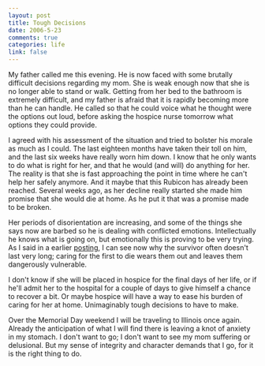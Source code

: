 ```yaml
--- 
layout: post
title: Tough Decisions
date: 2006-5-23
comments: true
categories: life
link: false
---
```

My father called me this evening. He is now faced with some brutally difficult decisions regarding my mom. She is weak enough now that she is no longer able to stand or walk. Getting from her bed to the bathroom is extremely difficult, and my father is afraid that it is rapidly becoming more than he can handle. He called so that he could voice what he thought were the options out loud, before asking the hospice nurse tomorrow what options they could provide.

I agreed with his assessment of the situation and tried to bolster his morale as much as I could. The last eighteen months have taken their toll on him, and the last six weeks have really worn him down. I know that he only wants to do what is right for her, and that he would (and will) do anything for her. The reality is that she is fast approaching the point in time where he can't help her safely anymore. And it maybe that this Rubicon has already been reached. Several weeks ago, as her decline really started she made him promise that she would die at home. As he put it that was a promise made to be broken.

Her periods of disorientation are increasing, and some of the things she says now are barbed so he is dealing with conflicted emotions. Intellectually he knows what is going on, but emotionally this is proving to be very trying. As I said in a earlier <a href="http://www.zanshin.net/blogs/000926.html" title="Mounting Pressure">posting</a>, I can see now why the survivor often doesn't last very long; caring for the first to die wears them out and leaves them dangerously vulnerable.

I don't know if she will be placed in hospice for the final days of her life, or if he'll admit her to the hospital for a couple of days to give himself a chance to recover a bit. Or maybe hospice will have a way to ease his burden of caring for her at home. Unimaginably tough decisions to have to make.

Over the Memorial Day weekend I will be traveling to Illinois once again. Already the anticipation of what I will find there is leaving a knot of anxiety in my stomach. I don't want to go; I don't want to see my mom suffering or delusional. But my sense of integrity and character demands that I go, for it is the right thing to do.
